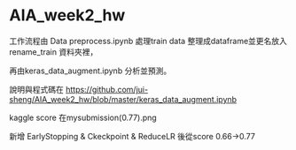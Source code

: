 # AIA_week2_hw

  工作流程由 Data preprocess.ipynb 處理train data 整理成dataframe並更名放入rename_train 資料夾裡，

再由keras_data_augment.ipynb 分析並預測。

說明與程式碼在 https://github.com/jui-sheng/AIA_week2_hw/blob/master/keras_data_augment.ipynb

kaggle score 在mysubmission(0.77).png

新增 EarlyStopping & Ckeckpoint & ReduceLR 後從score 0.66->0.77





